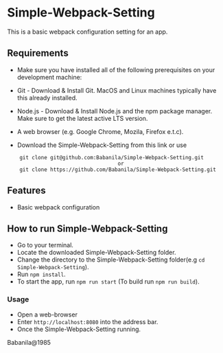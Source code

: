 # Simple-Webpack-Setting

This is a basic webpack configuration setting for an app.

## Requirements

- Make sure you have installed all of the following prerequisites on your development machine:

- Git - Download & Install Git. MacOS and Linux machines typically have this already installed.

- Node.js - Download & Install Node.js and the npm package manager. Make sure to get the latest active LTS version.

- A web browser (e.g. Google Chrome, Mozila, Firefox e.t.c).

- Download the Simple-Webpack-Setting from this link or use

```
    git clone git@github.com:Babanila/Simple-Webpack-Setting.git
                                    or
    git clone https://github.com/Babanila/Simple-Webpack-Setting.git
```

## Features

- Basic webpack configuration

## How to run Simple-Webpack-Setting

- Go to your terminal.
- Locate the downloaded Simple-Webpack-Setting folder.
- Change the directory to the Simple-Webpack-Setting folder(e.g `cd Simple-Webpack-Setting`).
- Run `npm install`.
- To start the app, run `npm run start` (To build run `npm run build`).

### Usage

- Open a web-browser
- Enter `http://localhost:8080` into the address bar.
- Once the Simple-Webpack-Setting running.

Babanila@1985
